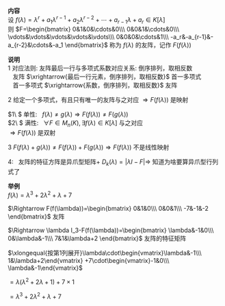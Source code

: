 **内容**  
设 $f(\lambda)=\lambda^r+a_1\lambda^{r-1}+a_2\lambda^{r-2}+\cdots+a_{r-1}\lambda+a_r\in K[\lambda]$  
则 $F=\begin{bmatrix}  
0&1&0&\cdots&0\\\  
0&0&1&\cdots&0\\\  
\vdots&\vdots&\vdots&\vdots&\vdots\\\  
0&0&0&\cdots&1\\\  
-a_r&-a_{r-1}&-a_{r-2}&\cdots&-a_1  
\end{bmatrix}$ 称为 $f(\lambda)$ 的友阵，记作 $F(f(\lambda))$  
  
**说明**  
1 对应法则: 友阵最后一行与多项式系数对应关系: 倒序排列，取相反数  
$\enspace$ 友阵 $\xrightarrow{最后一行元素，倒序排列，取相反数}$ 首一多项式  
$\enspace$ 首一多项式 $\xrightarrow{系数，倒序排列，取相反数}$ 友阵  
  
2 给定一个多项式，有且只有唯一的友阵与之对应 $\Rightarrow F(f(\lambda))$ 是映射  
  
$1\ $ 单性: $\enspace f(\lambda)\neq g(\lambda)\Rightarrow F(f(\lambda))\neq F(g(\lambda))$  
$2\ $ 满性: $\enspace\forall F\in M_n(K), \exists f(\lambda)\in K[\lambda]$ 与之对应  
$\Rightarrow F(f(\lambda))$ 是双射  
  
$3\ F(f(\lambda)+g(\lambda))\neq F(f(\lambda))+F(g(\lambda))\Rightarrow F(f(\lambda))$ 不是线性映射  
  
$4:\enspace$ 友阵的特征方阵是异爪型矩阵+ $D_k(\lambda)=|\lambda I-F|\Rightarrow$ 知道为啥要算异爪型行列式了  
  
**举例**  
$f(\lambda)=\lambda^3+2\lambda^2+\lambda+7$  
  
$\Rightarrow F(f(\lambda))=\begin{bmatrix}  
0&1&0\\\  
0&0&1\\\  
-7&-1&-2  
\end{bmatrix}$ 友阵  
  
$\Rightarrow \lambda I_3-F(f(\lambda))=\begin{bmatrix}  
\lambda&-1&0\\\  
0&\lambda&-1\\\  
7&1&\lambda+2  
\end{bmatrix}$ 友阵的特征矩阵  
  
$\xlongequal{按第1列展开}\lambda\cdot\begin{vmatrix}\lambda&-1\\\ 1&\lambda+2\end{vmatrix}  
+7\cdot\begin{vmatrix}-1&0\\\ \lambda&-1\end{vmatrix}$  
  
$=\lambda(\lambda^2+2\lambda+1)+7\times1$  
  
$=\lambda^3+2\lambda^2+\lambda+7$  
